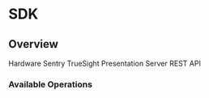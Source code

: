 # SDK

## Overview

Hardware Sentry TrueSight Presentation Server REST API

### Available Operations

